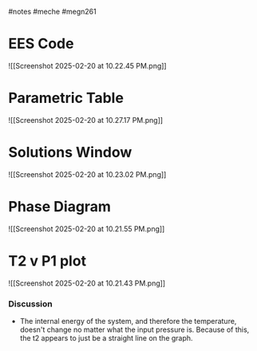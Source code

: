 #notes #meche #megn261

# EES Code
![[Screenshot 2025-02-20 at 10.22.45 PM.png]]
# Parametric Table
![[Screenshot 2025-02-20 at 10.27.17 PM.png]]
# Solutions Window
![[Screenshot 2025-02-20 at 10.23.02 PM.png]]
# Phase Diagram
![[Screenshot 2025-02-20 at 10.21.55 PM.png]]
# T2 v P1 plot

![[Screenshot 2025-02-20 at 10.21.43 PM.png]]
### Discussion
- The internal energy of the system, and therefore the temperature, doesn't change no matter what the input pressure is. Because of this, the t2 appears to just be a straight line on the graph.
